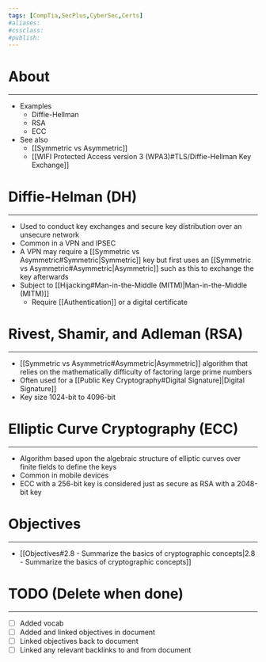 ```yaml
---
tags: [CompTia,SecPlus,CyberSec,Certs]
#aliases:
#cssclass:
#publish:
---
```


# About
---
- Examples
	- Diffie-Hellman
	- RSA
	- ECC
- See also
	- [[Symmetric vs Asymmetric]]
	- [[WIFI Protected Access version 3 (WPA3)#TLS/Diffie-Hellman Key Exchange]]

# Diffie-Helman (DH)
---
- Used to conduct key exchanges and secure key distribution over an unsecure network
- Common in a VPN and IPSEC
- A VPN may require a [[Symmetric vs Asymmetric#Symmetric|Symmetric]] key but first uses an [[Symmetric vs Asymmetric#Asymmetric|Asymmetric]] such as this to exchange the key afterwards
- Subject to [[Hijacking#Man-in-the-Middle (MITM)|Man-in-the-Middle (MITM)]]
	- Require [[Authentication]] or a digital certificate

# Rivest, Shamir, and Adleman (RSA) 
---
- [[Symmetric vs Asymmetric#Asymmetric|Asymmetric]] algorithm that relies on the mathematically difficulty of factoring large prime numbers
- Often used for a [[Public Key Cryptography#Digital Signature]|Digital Signature]]
- Key size 1024-bit to 4096-bit

# Elliptic Curve Cryptography (ECC)
---
- Algorithm based upon the algebraic structure of elliptic curves over finite fields to define the keys
- Common in mobile devices
- ECC with a 256-bit key is considered just as secure as RSA with a 2048-bit key

# Objectives
---
- [[Objectives#2.8 - Summarize the basics of cryptographic concepts|2.8 - Summarize the basics of cryptographic concepts]]

# TODO (Delete when done)
---
- [ ] Added vocab
- [ ] Added and linked objectives in document
- [ ] Linked objectives back to document
- [ ] Linked any relevant backlinks to and from document